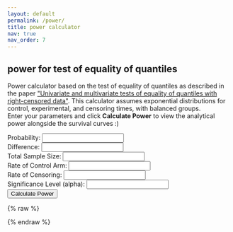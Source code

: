 ```yaml
---
layout: default
permalink: /power/
title: power calculator
nav: true
nav_order: 7
---
```


<h2>power for test of equality of quantiles</h2>

Power calculator based on the test of equality of quantiles as described in the paper ["Univariate and multivariate tests of equality of quantiles with right-censored data"](https://arxiv.org/abs/2505.03234).
This calculator assumes exponential distributions for control, experimental, and censoring times, with balanced groups.  
Enter your parameters and click **Calculate Power** to view the analytical power alongside the survival curves :)


<form id="power-form">
  <label>Probability: <input type="number" id="prob" step="any" required></label><br>
  <label>Difference: <input type="number" id="diff" step="any" required></label><br>
  <label>Total Sample Size: <input type="number" id="sample-size" required></label><br>
  <label>Rate of Control Arm: <input type="number" id="rate-control" step="any" required></label><br>
  <label>Rate of Censoring: <input type="number" id="rate-cens" step="any" required></label><br>
  <label>Significance Level (alpha): <input type="number" id="alpha" step="any" required></label><br>
  <button type="submit">Calculate Power</button>
</form>

<p id="result"></p>

<canvas id="survival-chart" width="800" height="400"></canvas>

<!-- Chart.js v4 + Annotation plugin -->
<script src="https://cdn.jsdelivr.net/npm/chart.js@4.4.1/dist/chart.umd.min.js"></script>
<script src="https://cdn.jsdelivr.net/npm/chartjs-plugin-annotation@1.4.0/dist/chartjs-plugin-annotation.min.js"></script>


{% raw %}
<script>
function normCDF(x) {
  var sign = x < 0 ? -1 : 1;
  x = Math.abs(x) / Math.sqrt(2);
  var a1 = 0.254829592, a2 = -0.284496736, a3 = 1.421413741,
      a4 = -1.453152027, a5 = 1.061405429, p = 0.3275911;
  var t = 1 / (1 + p * x);
  var y = 1 - (((((a5 * t + a4) * t) + a3) * t + a2) * t + a1) * t * Math.exp(-x * x);
  return 0.5 * (1 + sign * y);
}

function expo_pdf(x, lambda) {
  return lambda * Math.exp(-lambda * x);
}

function inverseErf(x) {
  let a = 0.147;
  let ln = Math.log(1 - x * x);
  let term1 = 2 / (Math.PI * a) + ln / 2;
  let term2 = ln / a;
  return Math.sign(x) * Math.sqrt(Math.sqrt(term1 * term1 - term2) - term1);
}

function normSInv(p) {
  return Math.sqrt(2) * inverseErf(2 * p - 1);
}

// Register the annotation plugin with Chart.js
Chart.register(window['chartjs-plugin-annotation']);

window.addEventListener("DOMContentLoaded", function () {
  const form = document.getElementById("power-form");

  form.addEventListener("submit", function(e) {
    e.preventDefault();

    const prob = parseFloat(document.getElementById("prob").value);
    const n = parseFloat(document.getElementById("sample-size").value);
    const rateC = parseFloat(document.getElementById("rate-control").value);
    const diff = parseFloat(document.getElementById("diff").value);
    const rateCens = parseFloat(document.getElementById("rate-cens").value);
    const alpha = parseFloat(document.getElementById("alpha").value);

    const z_critical = Math.abs(normSInv(1 - alpha / 2));
    const quantC = -Math.log(1 - prob) / rateC;
    const rateE = -Math.log(1 - prob) / (quantC - diff);
    const quantE = quantC - diff;

    const phiC = rateC / (rateC + rateCens) * (Math.exp((rateC + rateCens) * quantC) - 1);
    const phiE = rateE / (rateE + rateCens) * (Math.exp((rateE + rateCens) * quantE) - 1);
    
    if (prob <= 0 || prob >= 1) {
      alert("Probability must be between 0 and 1 (exclusive).");
      return;
    }
    if (n <= 0) {
      alert("Sample size must be positive.");
      return;
    }
    if (alpha <= 0 || alpha >= 1) {
      alert("Alpha must be between 0 and 1.");
      return;
    }
    if (rateC < 0 || rateCens < 0) {
      alert("Rates must be non-negative.");
      return;
    }
    if (rateE < 0) {
      alert("Parameters not valid.");
      return;
    }
    
    const sigma2 = Math.pow(1 - prob, 2) *
      (phiC / ((1 / 2) * Math.pow(expo_pdf(quantC, rateC), 2)) +
       phiE / ((1 / 2) * Math.pow(expo_pdf(quantE, rateE), 2)));

    const se = Math.sqrt(sigma2 / n);

    const power =
      1 - normCDF(z_critical - diff / se) +
          normCDF(-z_critical - diff / se);

    if (isNaN(power)) {
      document.getElementById("result").innerText = "Error: invalid calculation.";
    } else {
      document.getElementById("result").innerText =
        "Estimated Power: " + (power * 100).toFixed(2) + "%";
    }

    // --- Survival Function Plot ---
    const timeMax = quantC * 1.5; // extend a bit beyond quantile
    const timePoints = Array.from({ length: 100 }, (_, i) => +(timeMax * i / 99).toFixed(2)); // 2 decimals

    const survivalC = timePoints.map(t => Math.exp(-rateC * t));
    const survivalE = timePoints.map(t => Math.exp(-rateE * t));

    const ctx = document.getElementById("survival-chart").getContext("2d");

    // Destroy old chart if exists
    if (window.survivalChartInstance) {
      window.survivalChartInstance.destroy();
    }

    window.survivalChartInstance = new Chart(ctx, {
      type: "line",
      data: {
        labels: timePoints,
        datasets: [
          {
            label: "Control Arm",
            data: survivalC,
            borderColor: "#2e7d32",
            fill: false,
          },
          {
            label: "Experimental Arm",
            data: survivalE,
            borderColor: "#66bb6a",
            fill: false,
          }
        ],
      },
      options: {
        responsive: true,
        plugins: {
          title: {
            display: true,
            text: "Survival Functions",
            font: { size: 18 }
          },
          legend: {
            labels: {
              font: { size: 14 }
            }
          },
          annotation: {
            annotations: {
              hLine: {
                type: 'line',
                yMin: 1 - prob,
                yMax: 1 - prob,
                borderColor: 'green',
                borderWidth: 2,
                borderDash: [6, 6],
                label: {
                  content: `1 - p = ${(1 - prob).toFixed(2)}`,
                  enabled: true,
                  position: 'start',
                  backgroundColor: 'rgba(0,0,0,0.7)',
                  color: '#fff',
                  font: { style: 'italic' }
                }
              }
            }
          }
        },
        scales: {
            x: {
    title: {
      display: true,
      text: "Time",
      font: {
        size: 16
      }
    },
            ticks: {
              callback: val => +val.toFixed(2)
            }
          },
          y: {
            min: 0,
            max: 1,
            title: {
              display: true,
              text: "Survival Probability"
            },
            ticks: {
              stepSize: 0.2,
              callback: val => val.toFixed(1)
            }
          }
        }
      }
    });
  });
});
</script>
{% endraw %}
